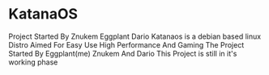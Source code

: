 # KatanaOS
Project Started By Znukem Eggplant Dario 
Katanaos is a debian based linux Distro Aimed For Easy Use High Performance And Gaming The Project Started By Eggplant(me) Znukem And Dario 
This Project is still in it's working phase 
